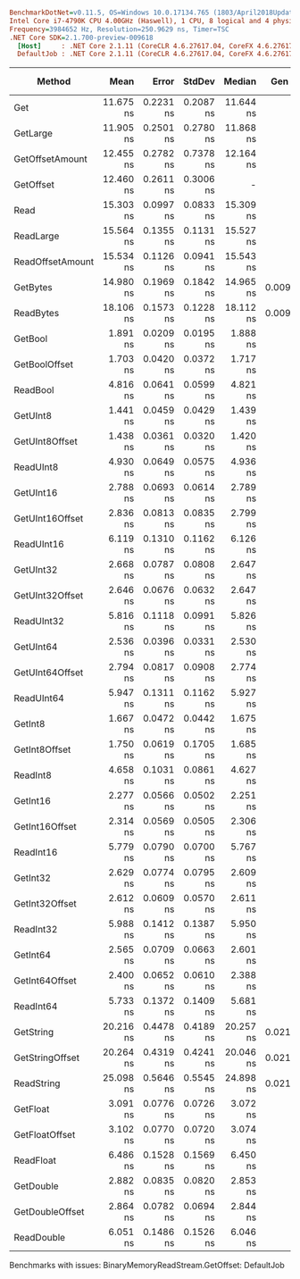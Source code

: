 ``` ini

BenchmarkDotNet=v0.11.5, OS=Windows 10.0.17134.765 (1803/April2018Update/Redstone4)
Intel Core i7-4790K CPU 4.00GHz (Haswell), 1 CPU, 8 logical and 4 physical cores
Frequency=3984652 Hz, Resolution=250.9629 ns, Timer=TSC
.NET Core SDK=2.1.700-preview-009618
  [Host]     : .NET Core 2.1.11 (CoreCLR 4.6.27617.04, CoreFX 4.6.27617.02), 64bit RyuJIT
  DefaultJob : .NET Core 2.1.11 (CoreCLR 4.6.27617.04, CoreFX 4.6.27617.02), 64bit RyuJIT


```
|           Method |      Mean |     Error |    StdDev |    Median |  Gen 0 | Gen 1 | Gen 2 | Allocated |
|----------------- |----------:|----------:|----------:|----------:|-------:|------:|------:|----------:|
|              Get | 11.675 ns | 0.2231 ns | 0.2087 ns | 11.644 ns |      - |     - |     - |         - |
|         GetLarge | 11.905 ns | 0.2501 ns | 0.2780 ns | 11.868 ns |      - |     - |     - |         - |
|  GetOffsetAmount | 12.455 ns | 0.2782 ns | 0.7378 ns | 12.164 ns |      - |     - |     - |         - |
|        GetOffset | 12.460 ns | 0.2611 ns | 0.3006 ns |         - |      - |     - |     - |         - |
|             Read | 15.303 ns | 0.0997 ns | 0.0833 ns | 15.309 ns |      - |     - |     - |         - |
|        ReadLarge | 15.564 ns | 0.1355 ns | 0.1131 ns | 15.527 ns |      - |     - |     - |         - |
| ReadOffsetAmount | 15.534 ns | 0.1126 ns | 0.0941 ns | 15.543 ns |      - |     - |     - |         - |
|         GetBytes | 14.980 ns | 0.1969 ns | 0.1842 ns | 14.965 ns | 0.0095 |     - |     - |      40 B |
|        ReadBytes | 18.106 ns | 0.1573 ns | 0.1228 ns | 18.112 ns | 0.0095 |     - |     - |      40 B |
|          GetBool |  1.891 ns | 0.0209 ns | 0.0195 ns |  1.888 ns |      - |     - |     - |         - |
|    GetBoolOffset |  1.703 ns | 0.0420 ns | 0.0372 ns |  1.717 ns |      - |     - |     - |         - |
|         ReadBool |  4.816 ns | 0.0641 ns | 0.0599 ns |  4.821 ns |      - |     - |     - |         - |
|         GetUInt8 |  1.441 ns | 0.0459 ns | 0.0429 ns |  1.439 ns |      - |     - |     - |         - |
|   GetUInt8Offset |  1.438 ns | 0.0361 ns | 0.0320 ns |  1.420 ns |      - |     - |     - |         - |
|        ReadUInt8 |  4.930 ns | 0.0649 ns | 0.0575 ns |  4.936 ns |      - |     - |     - |         - |
|        GetUInt16 |  2.788 ns | 0.0693 ns | 0.0614 ns |  2.789 ns |      - |     - |     - |         - |
|  GetUInt16Offset |  2.836 ns | 0.0813 ns | 0.0835 ns |  2.799 ns |      - |     - |     - |         - |
|       ReadUInt16 |  6.119 ns | 0.1310 ns | 0.1162 ns |  6.126 ns |      - |     - |     - |         - |
|        GetUInt32 |  2.668 ns | 0.0787 ns | 0.0808 ns |  2.647 ns |      - |     - |     - |         - |
|  GetUInt32Offset |  2.646 ns | 0.0676 ns | 0.0632 ns |  2.647 ns |      - |     - |     - |         - |
|       ReadUInt32 |  5.816 ns | 0.1118 ns | 0.0991 ns |  5.826 ns |      - |     - |     - |         - |
|        GetUInt64 |  2.536 ns | 0.0396 ns | 0.0331 ns |  2.530 ns |      - |     - |     - |         - |
|  GetUInt64Offset |  2.794 ns | 0.0817 ns | 0.0908 ns |  2.774 ns |      - |     - |     - |         - |
|       ReadUInt64 |  5.947 ns | 0.1311 ns | 0.1162 ns |  5.927 ns |      - |     - |     - |         - |
|          GetInt8 |  1.667 ns | 0.0472 ns | 0.0442 ns |  1.675 ns |      - |     - |     - |         - |
|    GetInt8Offset |  1.750 ns | 0.0619 ns | 0.1705 ns |  1.685 ns |      - |     - |     - |         - |
|         ReadInt8 |  4.658 ns | 0.1031 ns | 0.0861 ns |  4.627 ns |      - |     - |     - |         - |
|         GetInt16 |  2.277 ns | 0.0566 ns | 0.0502 ns |  2.251 ns |      - |     - |     - |         - |
|   GetInt16Offset |  2.314 ns | 0.0569 ns | 0.0505 ns |  2.306 ns |      - |     - |     - |         - |
|        ReadInt16 |  5.779 ns | 0.0790 ns | 0.0700 ns |  5.767 ns |      - |     - |     - |         - |
|         GetInt32 |  2.629 ns | 0.0774 ns | 0.0795 ns |  2.609 ns |      - |     - |     - |         - |
|   GetInt32Offset |  2.612 ns | 0.0609 ns | 0.0570 ns |  2.611 ns |      - |     - |     - |         - |
|        ReadInt32 |  5.988 ns | 0.1412 ns | 0.1387 ns |  5.950 ns |      - |     - |     - |         - |
|         GetInt64 |  2.565 ns | 0.0709 ns | 0.0663 ns |  2.601 ns |      - |     - |     - |         - |
|   GetInt64Offset |  2.400 ns | 0.0652 ns | 0.0610 ns |  2.388 ns |      - |     - |     - |         - |
|        ReadInt64 |  5.733 ns | 0.1372 ns | 0.1409 ns |  5.681 ns |      - |     - |     - |         - |
|        GetString | 20.216 ns | 0.4478 ns | 0.4189 ns | 20.257 ns | 0.0210 |     - |     - |      88 B |
|  GetStringOffset | 20.264 ns | 0.4319 ns | 0.4241 ns | 20.046 ns | 0.0210 |     - |     - |      88 B |
|       ReadString | 25.098 ns | 0.5646 ns | 0.5545 ns | 24.898 ns | 0.0210 |     - |     - |      88 B |
|         GetFloat |  3.091 ns | 0.0776 ns | 0.0726 ns |  3.072 ns |      - |     - |     - |         - |
|   GetFloatOffset |  3.102 ns | 0.0770 ns | 0.0720 ns |  3.074 ns |      - |     - |     - |         - |
|        ReadFloat |  6.486 ns | 0.1528 ns | 0.1569 ns |  6.450 ns |      - |     - |     - |         - |
|        GetDouble |  2.882 ns | 0.0835 ns | 0.0820 ns |  2.853 ns |      - |     - |     - |         - |
|  GetDoubleOffset |  2.864 ns | 0.0782 ns | 0.0694 ns |  2.844 ns |      - |     - |     - |         - |
|       ReadDouble |  6.051 ns | 0.1486 ns | 0.1526 ns |  6.046 ns |      - |     - |     - |         - |

Benchmarks with issues:
  BinaryMemoryReadStream.GetOffset: DefaultJob

